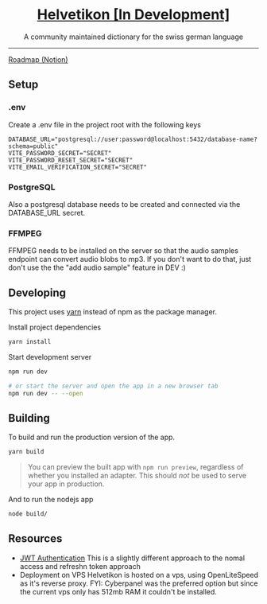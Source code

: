 <h1 align="center"><a href="https://helvetikon.org">Helvetikon [In Development]</a></h1> 
<p align="center">A community maintained dictionary for the swiss german language</p>

<hr>
<!-- <p align="center"><a href="docs/screenshots.md">Screenshots</a> &bull; <a href="https://github.com/varbhat/exatorrent/releases/latest">Releases</a> &bull; <a href="#features">Features</a> &bull; <a href="#installation"> Installation </a> &bull; <a href="docs/usage.md"> Usage</a> &bull; <a href="docs/docker.md">Docker</a> &bull; <a href="docs/build.md"> Build </a> &bull; <a href="LICENSE">License</a></p>
<hr> -->

<a href="https://noahsalvi.notion.site/Roadmap-9419e185dc49479baf21248d93c83e89"> Roadmap (Notion) </a>

## Setup

### .env

Create a .env file in the project root with the following keys

```
DATABASE_URL="postgresql://user:password@localhost:5432/database-name?schema=public"
VITE_PASSWORD_SECRET="SECRET"
VITE_PASSWORD_RESET_SECRET="SECRET"
VITE_EMAIL_VERIFICATION_SECRET="SECRET"
```

### PostgreSQL

Also a postgresql database needs to be created and connected via the DATABASE_URL secret.

### FFMPEG

FFMPEG needs to be installed on the server so that the audio samples endpoint can convert audio blobs to mp3.
If you don't want to do that, just don't use the the "add audio sample" feature in DEV :)

## Developing

This project uses [yarn](https://classic.yarnpkg.com/en/docs/install) instead of npm as the package manager.

Install project dependencies

```bash
yarn install
```

Start development server

```bash
npm run dev

# or start the server and open the app in a new browser tab
npm run dev -- --open
```

## Building

To build and run the production version of the app.

```bash
yarn build
```

> You can preview the built app with `npm run preview`, regardless of whether you installed an adapter. This should _not_ be used to serve your app in production.

And to run the nodejs app

```bash
node build/
```

## Resources

- [JWT Authentication](https://stackoverflow.com/a/41250085/13475809)
  This is a slightly different approach to the nomal access and refreshn token approach
- Deployment on VPS
  Helvetikon is hosted on a vps, using OpenLiteSpeed as it's reverse proxy.
  FYI: Cyberpanel was the preferred option but since the current vps only has 512mb RAM it couldn't be installed.
